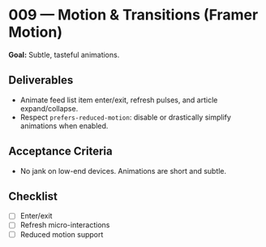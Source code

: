# 009 — Motion & Transitions (Framer Motion)

**Goal:** Subtle, tasteful animations.

## Deliverables
- Animate feed list item enter/exit, refresh pulses, and article expand/collapse.
- Respect `prefers-reduced-motion`: disable or drastically simplify animations when enabled.

## Acceptance Criteria
- No jank on low-end devices. Animations are short and subtle.

## Checklist
- [ ] Enter/exit
- [ ] Refresh micro-interactions
- [ ] Reduced motion support
